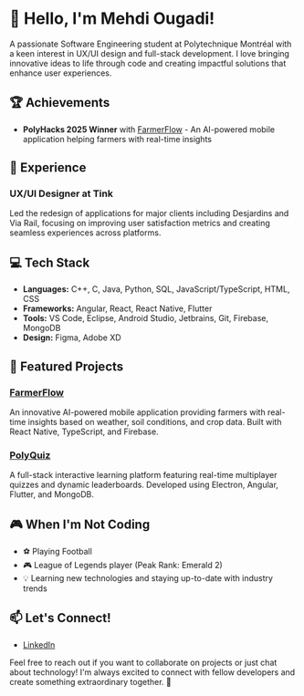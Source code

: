 # 👋 Hello, I'm Mehdi Ougadi!

A passionate Software Engineering student at Polytechnique Montréal with a keen interest in UX/UI design and full-stack development. I love bringing innovative ideas to life through code and creating impactful solutions that enhance user experiences.

## 🏆 Achievements

- **PolyHacks 2025 Winner** with [FarmerFlow](https://github.com/mehdiougadi/PolyHacks2025-GitPushForce) - An AI-powered mobile application helping farmers with real-time insights

## 💼 Experience

### UX/UI Designer at Tink
Led the redesign of applications for major clients including Desjardins and Via Rail, focusing on improving user satisfaction metrics and creating seamless experiences across platforms.

## 💻 Tech Stack

- **Languages:** C++, C, Java, Python, SQL, JavaScript/TypeScript, HTML, CSS
- **Frameworks:** Angular, React, React Native, Flutter
- **Tools:** VS Code, Eclipse, Android Studio, Jetbrains, Git, Firebase, MongoDB
- **Design:** Figma, Adobe XD

## 🚀 Featured Projects

### [FarmerFlow](https://github.com/mehdiougadi/PolyHacks2025-GitPushForce)
An innovative AI-powered mobile application providing farmers with real-time insights based on weather, soil conditions, and crop data. Built with React Native, TypeScript, and Firebase.

### [PolyQuiz](https://github.com/mehdiougadi/PolyQuiz)
A full-stack interactive learning platform featuring real-time multiplayer quizzes and dynamic leaderboards. Developed using Electron, Angular, Flutter, and MongoDB.

## 🎮 When I'm Not Coding

- ⚽ Playing Football
- 🎮 League of Legends player (Peak Rank: Emerald 2)
- 💡 Learning new technologies and staying up-to-date with industry trends

## 📫 Let's Connect!

- [LinkedIn](https://www.linkedin.com/in/mehdi-ougadi-b074971b7/)

Feel free to reach out if you want to collaborate on projects or just chat about technology! I'm always excited to connect with fellow developers and create something extraordinary together. 🚀
